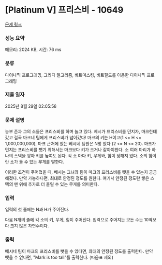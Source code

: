 # [Platinum V] 프리스비 - 10649 

[문제 링크](https://www.acmicpc.net/problem/10649) 

### 성능 요약

메모리: 2024 KB, 시간: 76 ms

### 분류

다이나믹 프로그래밍, 그리디 알고리즘, 비트마스킹, 비트필드를 이용한 다이나믹 프로그래밍

### 제출 일자

2025년 8월 29일 02:05:58

### 문제 설명

<p>농부 존과 그의 소들은 프리스비를 하며 놀고 있다. 베시가 프리스비를 던지자, 마크한테 갔고 결국 마크네 팀에게 프리스비가 넘어갔다! 마크의 키는 H이고(1 <= H <= 1,000,000,000), 마크 근처에 있는 베시네 팀원은 N명 있다 (2 <= N <= 20). 마크가 던지는 프리스비를 뺏기 위해서는 마크보다 키가 크거나 같아야한다. 소 여러 마리가 하나의 스택을 쌓아 키를 높여도 된다. 각 소 마다 키, 무게와, 힘이 정해져 있다. 소의 힘이란 소가 들 수 있는 무게를 말한다.</p>

<p>이러한 조건이 주어졌을 때, 베시는 그녀의 팀이 마크의 프리스비를 뺏을 수 있는지 궁금해졌다. 만약 가능하다면, 최대로 안정된 정도를 원한다. 여기서 안정된 정도란 쌓은 스택의 맨 위에 추가로 더 올릴 수 있는 무게를 의미한다.</p>

### 입력 

 <p>입력의 첫 줄에는 N과 H가 주어진다.</p>

<p>다음 N개의 줄에 각 소의 키, 무게, 힘이 주어진다. 입력으로 주어지는 모든 수는 10억보다 크지 않은 자연수이다.</p>

### 출력 

 <p>베시네 팀이 마크의 프리스비를 뺏을 수 있다면, 최대의 안정된 정도를 출력한다. 만약 뺏을 수 없다면, "Mark is too tall"를 출력한다. (따옴표 제외)</p>

